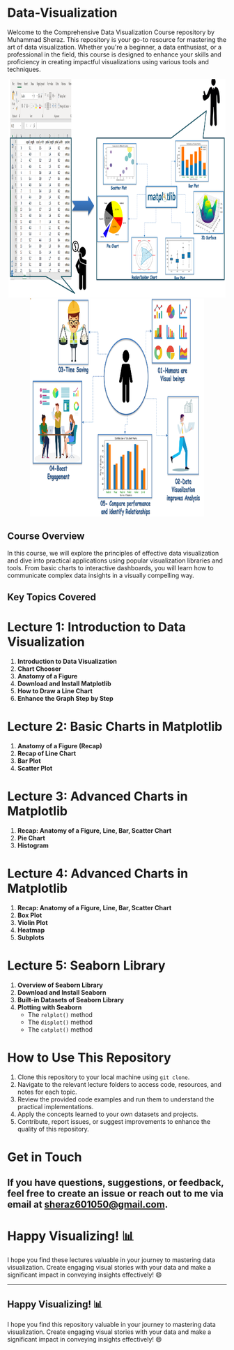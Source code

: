 # Data-Visualization

Welcome to the Comprehensive Data Visualization Course repository by Muhammad Sheraz. This repository is your go-to resource for mastering the art of data visualization. Whether you're a beginner, a data enthusiast, or a professional in the field, this course is designed to enhance your skills and proficiency in creating impactful visualizations using various tools and techniques.
<div align="center">
  <img width="500" height="500" src="images/intromatlab.png">
  <img width="400" height="500" src="images/matplotlibadvantages.png">
</div>

## Course Overview

In this course, we will explore the principles of effective data visualization and dive into practical applications using popular visualization libraries and tools. From basic charts to interactive dashboards, you will learn how to communicate complex data insights in a visually compelling way.

## Key Topics Covered

# Lecture 1: Introduction to Data Visualization

1. **Introduction to Data Visualization**
2. **Chart Chooser**
3. **Anatomy of a Figure**
4. **Download and Install Matplotlib**
5. **How to Draw a Line Chart**
6. **Enhance the Graph Step by Step**

# Lecture 2: Basic Charts in Matplotlib

1. **Anatomy of a Figure (Recap)**
2. **Recap of Line Chart**
3. **Bar Plot**
4. **Scatter Plot**

# Lecture 3: Advanced Charts in Matplotlib

1. **Recap: Anatomy of a Figure, Line, Bar, Scatter Chart**
2. **Pie Chart**
3. **Histogram**


# Lecture 4: Advanced Charts in Matplotlib

1. **Recap: Anatomy of a Figure, Line, Bar, Scatter Chart**
2. **Box Plot**
3. **Violin Plot**
4. **Heatmap**
5. **Subplots**

# Lecture 5: Seaborn Library

1. **Overview of Seaborn Library**
2. **Download and Install Seaborn**
3. **Built-in Datasets of Seaborn Library**
4. **Plotting with Seaborn**
   - The `relplot()` method
   - The `displot()` method
   - The `catplot()` method

# How to Use This Repository

1. Clone this repository to your local machine using `git clone`.
2. Navigate to the relevant lecture folders to access code, resources, and notes for each topic.
3. Review the provided code examples and run them to understand the practical implementations.
4. Apply the concepts learned to your own datasets and projects.
5. Contribute, report issues, or suggest improvements to enhance the quality of this repository.

# Get in Touch

If you have questions, suggestions, or feedback, feel free to create an issue or reach out to me via email at [sheraz601050@gmail.com](mailto:sheraz601050@gmail.com).
---

# Happy Visualizing! 📊

I hope you find these lectures valuable in your journey to mastering data visualization. Create engaging visual stories with your data and make a significant impact in conveying insights effectively! 😄




---

## Happy Visualizing! 📊

I hope you find this repository valuable in your journey to mastering data visualization. Create engaging visual stories with your data and make a significant impact in conveying insights effectively! 😄
